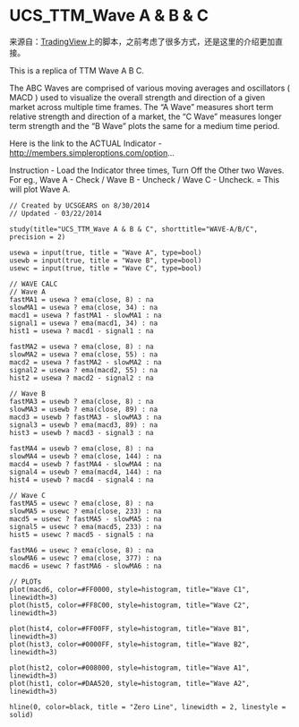 # UCS_TTM_Wave A & B & C

来源自：[TradingView](https://cn.tradingview.com/script/nYOzTA1Y-UCS-TTM-Wave-A-B-C/)上的脚本，之前考虑了很多方式，还是这里的介绍更加直接。

This is a replica of TTM Wave A B C.

The ABC Waves are comprised of various moving averages and oscillators ( MACD ) used to visualize the overall strength and direction of a given market across multiple time frames.
The “A Wave” measures short term relative strength and direction of a market, the “C Wave” measures longer term strength and the “B Wave” plots the same for a medium time period.

Here is the link to the ACTUAL Indicator - http://members.simpleroptions.com/option...

Instruction -
Load the Indicator three times, Turn Off the Other two Waves. For eg., Wave A - Check / Wave B - Uncheck / Wave C - Uncheck. = This will plot Wave A.

    // Created by UCSGEARS on 8/30/2014
    // Updated - 03/22/2014

    study(title="UCS_TTM_Wave A & B & C", shorttitle="WAVE-A/B/C", precision = 2)

    usewa = input(true, title = "Wave A", type=bool)
    usewb = input(true, title = "Wave B", type=bool)
    usewc = input(true, title = "Wave C", type=bool)

    // WAVE CALC
    // Wave A
    fastMA1 = usewa ? ema(close, 8) : na
    slowMA1 = usewa ? ema(close, 34) : na
    macd1 = usewa ? fastMA1 - slowMA1 : na
    signal1 = usewa ? ema(macd1, 34) : na
    hist1 = usewa ? macd1 - signal1 : na

    fastMA2 = usewa ? ema(close, 8) : na
    slowMA2 = usewa ? ema(close, 55) : na
    macd2 = usewa ? fastMA2 - slowMA2 : na
    signal2 = usewa ? ema(macd2, 55) : na
    hist2 = usewa ? macd2 - signal2 : na

    // Wave B
    fastMA3 = usewb ? ema(close, 8) : na
    slowMA3 = usewb ? ema(close, 89) : na
    macd3 = usewb ? fastMA3 - slowMA3 : na
    signal3 = usewb ? ema(macd3, 89) : na
    hist3 = usewb ? macd3 - signal3 : na

    fastMA4 = usewb ? ema(close, 8) : na
    slowMA4 = usewb ? ema(close, 144) : na
    macd4 = usewb ? fastMA4 - slowMA4 : na
    signal4 = usewb ? ema(macd4, 144) : na
    hist4 = usewb ? macd4 - signal4 : na

    // Wave C
    fastMA5 = usewc ? ema(close, 8) : na
    slowMA5 = usewc ? ema(close, 233) : na
    macd5 = usewc ? fastMA5 - slowMA5 : na
    signal5 = usewc ? ema(macd5, 233) : na
    hist5 = usewc ? macd5 - signal5 : na

    fastMA6 = usewc ? ema(close, 8) : na
    slowMA6 = usewc ? ema(close, 377) : na
    macd6 = usewc ? fastMA6 - slowMA6 : na

    // PLOTs
    plot(macd6, color=#FF0000, style=histogram, title="Wave C1", linewidth=3)
    plot(hist5, color=#FF8C00, style=histogram, title="Wave C2", linewidth=3)

    plot(hist4, color=#FF00FF, style=histogram, title="Wave B1", linewidth=3)
    plot(hist3, color=#0000FF, style=histogram, title="Wave B2", linewidth=3)

    plot(hist2, color=#008000, style=histogram, title="Wave A1", linewidth=3)
    plot(hist1, color=#DAA520, style=histogram, title="Wave A2", linewidth=3)

    hline(0, color=black, title = "Zero Line", linewidth = 2, linestyle = solid)
